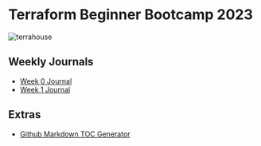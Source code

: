 # Terraform Beginner Bootcamp 2023


 ![terrahouse](https://github.com/Farid-Atmani/terraform-beginner-bootcamp-2023/assets/69209770/48781b2b-1b5e-46b8-8216-d34c9854a72a)


## Weekly Journals
- [Week 0 Journal](journal/week0.md)
- [Week 1 Journal](journal/week1.md)

## Extras
- [Github Markdown TOC Generator](https://ecotrust-canada.github.io/markdown-toc/)
